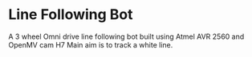 # Line Following Bot
 A 3 wheel Omni drive line following bot built using Atmel AVR 2560 and OpenMV cam H7
 Main aim is to track a white line. 
